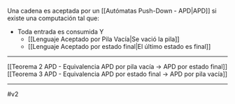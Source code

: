 Una cadena es aceptada por un [[Autómatas Push-Down - APD|APD]] si existe una computación tal que:
- Toda entrada es consumida Y
	- [[Lenguaje Aceptado por Pila Vacía|Se vació la pila]]
	- [[Lenguaje Aceptado por estado final|El último estado es final]] 
***
[[Teorema 2 APD - Equivalencia APD por pila vacía → APD por estado final]] 
[[Teorema 3 APD - Equivalencia APD por estado final → APD por pila vacía]] 
***
#v2 